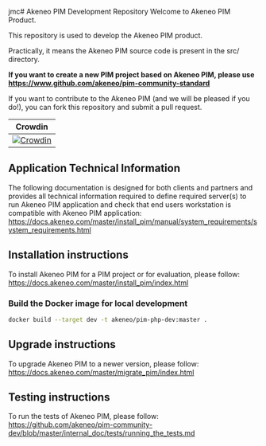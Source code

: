 jmc# Akeneo PIM Development Repository
Welcome to Akeneo PIM Product.

This repository is used to develop the Akeneo PIM product.

Practically, it means the Akeneo PIM source code is present in the src/ directory.

**If you want to create a new PIM project based on Akeneo PIM, please use https://www.github.com/akeneo/pim-community-standard**

If you want to contribute to the Akeneo PIM (and we will be pleased if you do!), you can fork this repository and submit a pull request.

| Crowdin |
| ------- |
| [![Crowdin](https://d322cqt584bo4o.cloudfront.net/akeneo/localized.svg)](https://crowdin.com/project/akeneo) |

## Application Technical Information

The following documentation is designed for both clients and partners and provides all technical information required to define required server(s) to run Akeneo PIM application and check that end users workstation is compatible with Akeneo PIM application:
https://docs.akeneo.com/master/install_pim/manual/system_requirements/system_requirements.html

## Installation instructions

To install Akeneo PIM for a PIM project or for evaluation, please follow:
https://docs.akeneo.com/master/install_pim/index.html

### Build the Docker image for local development

```bash
docker build --target dev -t akeneo/pim-php-dev:master .
```

## Upgrade instructions

To upgrade Akeneo PIM to a newer version, please follow:
https://docs.akeneo.com/master/migrate_pim/index.html

## Testing instructions

To run the tests of Akeneo PIM, please follow:
https://github.com/akeneo/pim-community-dev/blob/master/internal_doc/tests/running_the_tests.md
